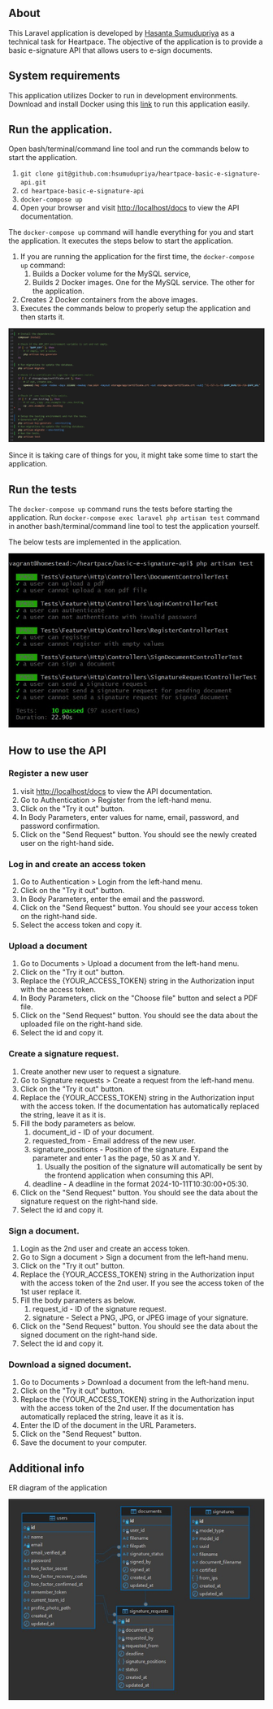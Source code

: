 ## About

This Laravel application is developed by [Hasanta Sumudupriya](https://www.linkedin.com/in/hsumudupriya) as a technical task for Heartpace. The objective of the application is to provide a basic e-signature API that allows users to e-sign documents.

## System requirements

This application utilizes Docker to run in development environments. Download and install Docker using this [link](https://docs.docker.com/get-started/get-docker/) to run this application easily.

## Run the application.

Open bash/terminal/command line tool and run the commands below to start the application.

1. `git clone git@github.com:hsumudupriya/heartpace-basic-e-signature-api.git`
1. `cd heartpace-basic-e-signature-api`
1. `docker-compose up`
1. Open your browser and visit [http://localhost/docs](http://localhost/docs) to view the API documentation.

The `docker-compose up` command will handle everything for you and start the application. It executes the steps below to start the application.

1. If you are running the application for the first time, the `docker-compose up` command:
    1. Builds a Docker volume for the MySQL service,
    1. Builds 2 Docker images. One for the MySQL service. The other for the application.
1. Creates 2 Docker containers from the above images.
1. Executes the commands below to properly setup the application and then starts it.

![start-container](/start-container.jpg "start-container")

Since it is taking care of things for you, it might take some time to start the application.

## Run the tests

The `docker-compose up` command runs the tests before starting the application. Run `docker-compose exec laravel php artisan test` command in another bash/terminal/command line tool to test the application yourself.

The below tests are implemented in the application.

![tests](/test-results.jpg "tests")

## How to use the API

### Register a new user

1. visit [http://localhost/docs](http://localhost/docs) to view the API documentation.
1. Go to Authentication > Register from the left-hand menu.
1. Click on the "Try it out" button.
1. In Body Parameters, enter values for name, email, password, and password confirmation.
1. Click on the "Send Request" button. You should see the newly created user on the right-hand side.

### Log in and create an access token

1. Go to Authentication > Login from the left-hand menu.
1. Click on the "Try it out" button.
1. In Body Parameters, enter the email and the password.
1. Click on the "Send Request" button. You should see your access token on the right-hand side.
1. Select the access token and copy it.

### Upload a document

1. Go to Documents > Upload a document from the left-hand menu.
1. Click on the "Try it out" button.
1. Replace the {YOUR_ACCESS_TOKEN} string in the Authorization input with the access token.
1. In Body Parameters, click on the "Choose file" button and select a PDF file.
1. Click on the "Send Request" button. You should see the data about the uploaded file on the right-hand side.
1. Select the id and copy it.

### Create a signature request.

1. Create another new user to request a signature.
1. Go to Signature requests > Create a request from the left-hand menu.
1. Click on the "Try it out" button.
1. Replace the {YOUR_ACCESS_TOKEN} string in the Authorization input with the access token. If the documentation has automatically replaced the string, leave it as it is.
1. Fill the body parameters as below.
    1. document_id - ID of your document.
    1. requested_from - Email address of the new user.
    1. signature_positions - Position of the signature. Expand the parameter and enter 1 as the page, 50 as X and Y.
        1. Usually the position of the signature will automatically be sent by the frontend application when consuming this API.
    1. deadline - A deadline in the format 2024-10-11T10:30:00+05:30.
1. Click on the "Send Request" button. You should see the data about the signature request on the right-hand side.
1. Select the id and copy it.

### Sign a document.

1. Login as the 2nd user and create an access token.
1. Go to Sign a document > Sign a document from the left-hand menu.
1. Click on the "Try it out" button.
1. Replace the {YOUR_ACCESS_TOKEN} string in the Authorization input with the access token of the 2nd user. If you see the access token of the 1st user replace it.
1. Fill the body parameters as below.
    1. request_id - ID of the signature request.
    1. signature - Select a PNG, JPG, or JPEG image of your signature.
1. Click on the "Send Request" button. You should see the data about the signed document on the right-hand side.
1. Select the id and copy it.

### Download a signed document.

1. Go to Documents > Download a document from the left-hand menu.
1. Click on the "Try it out" button.
1. Replace the {YOUR_ACCESS_TOKEN} string in the Authorization input with the access token of the 2nd user. If the documentation has automatically replaced the string, leave it as it is.
1. Enter the ID of the document in the URL Parameters.
1. Click on the "Send Request" button.
1. Save the document to your computer.

## Additional info

ER diagram of the application

![erd](/erd.jpg "erd")
